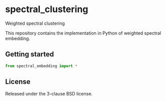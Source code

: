 # spectral_clustering

Weighted spectral clustering

This repository contains the implementation in Python of weighted spectral embedding.


## Getting started

```python
from spectral_embedding import *
```

## License


Released under the 3-clause BSD license.

